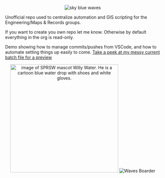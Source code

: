 <p align="center">
    <img src="https://github.com/user-attachments/assets/e4179cf3-b143-4e52-a59b-462c6b46c30c" title="sky blue waves">
</p>
Unofficial repo used to centralize automation and GIS scripting for the Engineering/Maps & Records groups. 

If you want to create you own repo let me know. Otherwise by default everything in the org is read-only.

Demo showing how to manage commits/pushes from VSCode, and how to automate setting things up easily to come.
[Take a peek at my messy current batch file for a preview](https://github.com/SPRWS-MR/Nathan/blob/main/misc/_Start_of_Week.bat)
<p align="center">
  <img src="https://github.com/user-attachments/assets/7b815520-fa00-44cf-ba76-c9e28e939f83" width="350" title="image of SPRSW mascot Willy Water. He is a cartoon blue water drop with shoes and white gloves.">
  <img src="https://github.com/user-attachments/assets/40a383b2-3e77-4997-92df-f5d878af4dad" title="Waves Boarder">
</p>


